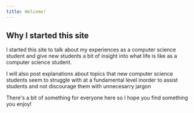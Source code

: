 ```yaml
---
title: Welcome!
---
```


## Why I started this site

I started this site to talk about my experiences as a computer science student and give new students a bit of insight into what life is like as a computer science student.

I will also post explanations about topics that new computer science students seem to struggle with at a fundamental level inorder to assist students and not discourage them with unnecesarry jargon

There's a bit of something for everyone here so I hope you find something you enjoy!